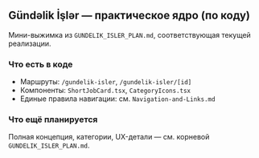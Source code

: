 ## Gündəlik İşlər — практическое ядро (по коду)

Мини-выжимка из `GUNDELIK_ISLER_PLAN.md`, соответствующая текущей реализации.

### Что есть в коде
- Маршруты: `/gundelik-isler`, `/gundelik-isler/[id]`
- Компоненты: `ShortJobCard.tsx`, `CategoryIcons.tsx`
- Единые правила навигации: см. `Navigation-and-Links.md`

### Что ещё планируется
Полная концепция, категории, UX-детали — см. корневой `GUNDELIK_ISLER_PLAN.md`.
